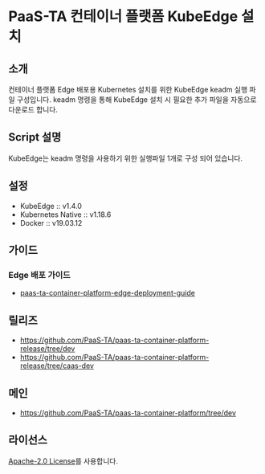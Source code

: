# PaaS-TA 컨테이너 플랫폼 KubeEdge 설치 
## 소개

컨테이너 플랫폼 Edge 배포용 Kubernetes 설치를 위한 KubeEdge keadm 실행 파일 구성입니다. keadm 명령을 통해 KubeEdge 설치 시 필요한 추가 파일을 자동으로 다운로드 합니다.

## Script 설명
KubeEdge는 keadm 명령을 사용하기 위한 실행파일 1개로 구성 되어 있습니다.

## 설정
- KubeEdge :: v1.4.0
- Kubernetes Native :: v1.18.6
- Docker :: v19.03.12

## 가이드	
### Edge 배포 가이드	
- [paas-ta-container-platform-edge-deployment-guide](https://github.com/PaaS-TA/paas-ta-container-platform/blob/dev/install-guide/edge/paas-ta-container-platform-edge-deployment-guide-v1.0.md)	

## 릴리즈	
- https://github.com/PaaS-TA/paas-ta-container-platform-release/tree/dev	
- https://github.com/PaaS-TA/paas-ta-container-platform-release/tree/caas-dev

## 메인
- https://github.com/PaaS-TA/paas-ta-container-platform/tree/dev

## 라이선스
[Apache-2.0 License](http://www.apache.org/licenses/LICENSE-2.0)를 사용합니다.
